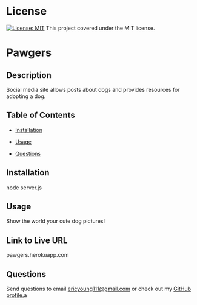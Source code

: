 # License

[![License: MIT](https://img.shields.io/badge/License-MIT-yellow.svg)](https://opensource.org/licenses/MIT) This project covered under the MIT license.


# Pawgers


## Description

Social media site allows posts about dogs and provides resources for adopting a dog.


## Table of Contents

* [Installation](#installation)

* [Usage](#usage)

* [Questions](#questions)


## Installation

node server.js


## Usage

Show the world your cute dog pictures!


## Link to Live URL

pawgers.herokuapp.com
        

## Questions

Send questions to email ericyoung111@gmail.com or check out my [GitHub profile.](www.github.com/Thesselonian)a
    
